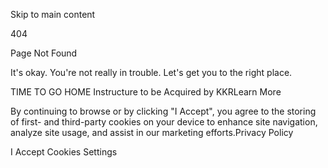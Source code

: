 Skip to main content

404

Page Not Found

It's okay. You're not really in trouble. Let's get you to the right place.

TIME TO GO HOME 
Instructure to be Acquired by KKRLearn More

By continuing to browse or by clicking "I Accept", you agree to the storing of first- and third-party cookies on your device to enhance site navigation, analyze site usage, and assist in our marketing efforts.Privacy Policy

I Accept
Cookies Settings